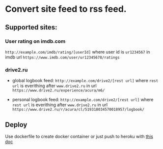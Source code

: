 # Convert site feed to rss feed. 

## Supported sites: 

### User rating on imdb.com
`http://example.com/imdb/rating/[userId]` where user id is `ur1234567` in imdb url `https://www.imdb.com/user/ur12345678/ratings`

### drive2.ru

  - global logbook feed: `http://example.com/drive2/[rest url]` where `rest url` is everithing after `www.drive2.ru` in url `https://www.drive2.ru/experience/acura/m6/`

  - personal logbook feed: `http://example.com/drive2/[rest url]` where `rest url` is everithing after `www.drive2.ru` in url `https://www.drive2.ru/r/acura/cl/519318034570018957/logbook/`


## Deploy

Use dockerfile to create docker container or just push to heroku with [this doc](https://devcenter.heroku.com/articles/getting-started-with-java?singlepage=true) 
